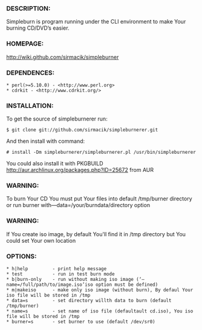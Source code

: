 ### DESCRIPTION:

Simpleburn is program running under the CLI environment to make Your burning CD/DVD’s easier.

### HOMEPAGE:

<http://wiki.github.com/sirmacik/simpleburner>

### DEPENDENCES:

    * perl(>=5.10.0) - <http://www.perl.org>
    * cdrkit - <http://www.cdrkit.org/>

### INSTALLATION:

To get the source of simpleburnerer run:

`$ git clone git://github.com/sirmacik/simpleburnerer.git`

And then install with command:

`# install -Dm simpleburnerer/simpleburnerer.pl /usr/bin/simpleburnerer`

You could also install it with PKGBUILD <http://aur.archlinux.org/packages.php?ID=25672> from AUR

### WARNING:

To burn Your CD You must put Your files into default /tmp/burner directory or run burner
with—data=/your/burndata/directory option

### WARNING:

If You create iso image, by default  You'll find it in /tmp directory but You could set Your own location

### OPTIONS:
    * h|help         - print help message
    * test           - run in test burn mode
    * b|burn-only    - run without making iso image (‘—name=/full/path/to/image.iso’iso option must be defined)
    * m|makeiso      - make only iso image (without burn), By defaul Your iso file will be stored in /tmp
    * data=s         - set directory willth data to burn (default /tmp/burner)
    * name=s         - set name of iso file (defaultault cd.iso), You iso file will be stored in /tmp
    * burner=s       - set burner to use (default /dev/sr0)

